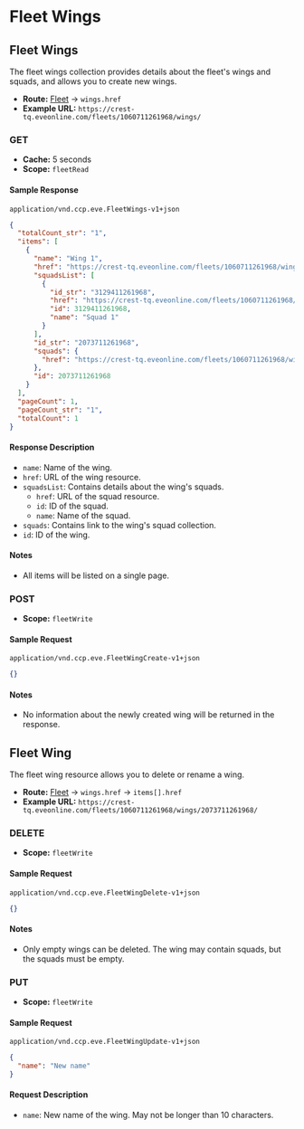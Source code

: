 # Fleet Wings

## Fleet Wings

The fleet wings collection provides details about the fleet's wings and squads, and allows you to create new wings.

- **Route:** [Fleet](fleet_fleet.md) → `wings.href`
- **Example URL:** `https://crest-tq.eveonline.com/fleets/1060711261968/wings/`

### GET

- **Cache:** 5 seconds
- **Scope:** `fleetRead`

#### Sample Response

`application/vnd.ccp.eve.FleetWings-v1+json`

```json
{
  "totalCount_str": "1",
  "items": [
    {
      "name": "Wing 1",
      "href": "https://crest-tq.eveonline.com/fleets/1060711261968/wings/2073711261968/",
      "squadsList": [
        {
          "id_str": "3129411261968",
          "href": "https://crest-tq.eveonline.com/fleets/1060711261968/wings/2073711261968/squads/3129411261968/",
          "id": 3129411261968,
          "name": "Squad 1"
        }
      ],
      "id_str": "2073711261968",
      "squads": {
        "href": "https://crest-tq.eveonline.com/fleets/1060711261968/wings/2073711261968/squads/"
      },
      "id": 2073711261968
    }
  ],
  "pageCount": 1,
  "pageCount_str": "1",
  "totalCount": 1
}
```

#### Response Description

- `name`: Name of the wing.
- `href`: URL of the wing resource.
- `squadsList`: Contains details about the wing's squads.
  - `href`: URL of the squad resource.
  - `id`: ID of the squad.
  - `name`: Name of the squad.
- `squads`: Contains link to the wing's squad collection.
- `id`: ID of the wing.

#### Notes

- All items will be listed on a single page.

### POST

- **Scope:** `fleetWrite`

#### Sample Request

`application/vnd.ccp.eve.FleetWingCreate-v1+json`

```json
{}
```

#### Notes

- No information about the newly created wing will be returned in the response.

## Fleet Wing

The fleet wing resource allows you to delete or rename a wing.

- **Route:** [Fleet](fleet_fleet.md) → `wings.href` → `items[].href`
- **Example URL:** `https://crest-tq.eveonline.com/fleets/1060711261968/wings/2073711261968/`

### DELETE

- **Scope:** `fleetWrite`

#### Sample Request

`application/vnd.ccp.eve.FleetWingDelete-v1+json`

```json
{}
```

#### Notes

- Only empty wings can be deleted. The wing may contain squads, but the squads must be empty.

### PUT

- **Scope:** `fleetWrite`

#### Sample Request

`application/vnd.ccp.eve.FleetWingUpdate-v1+json`

```json
{
  "name": "New name"
}
```

#### Request Description

- `name`: New name of the wing. May not be longer than 10 characters.
